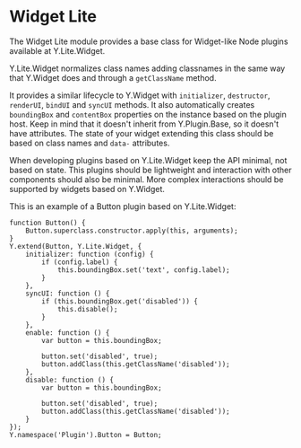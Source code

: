 Widget Lite
===========

The Widget Lite module provides a base class for Widget-like Node plugins
available at Y.Lite.Widget.

Y.Lite.Widget normalizes class names adding classnames in the same way that
Y.Widget does and through a `getClassName` method.

It provides a similar lifecycle to Y.Widget with `initializer`, `destructor`,
`renderUI`, `bindUI` and `syncUI` methods. It also automatically creates
`boundingBox` and `contentBox` properties on the instance based on the plugin
host. Keep in mind that it doesn't inherit from Y.Plugin.Base, so it doesn't have
attributes. The state of your widget extending this class should be based
on class names and `data-` attributes.

When developing plugins based on Y.Lite.Widget keep the API minimal, not
based on state. This plugins should be lightweight and interaction with other
components should also be minimal. More complex interactions should be supported
by widgets based on Y.Widget.

This is an example of a Button plugin based on Y.Lite.Widget:
```
function Button() {
	Button.superclass.constructor.apply(this, arguments);
}
Y.extend(Button, Y.Lite.Widget, {
	initializer: function (config) {
		if (config.label) {
			this.boundingBox.set('text', config.label);
		}
	},
	syncUI: function () {
		if (this.boundingBox.get('disabled')) {
			this.disable();
		}
	},
	enable: function () {
		var button = this.boundingBox;

		button.set('disabled', true);
		button.addClass(this.getClassName('disabled'));
	},
	disable: function () {
		var button = this.boundingBox;

		button.set('disabled', true);
		button.addClass(this.getClassName('disabled'));
	}
});
Y.namespace('Plugin').Button = Button;
```